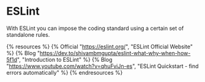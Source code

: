 # ESLint

With ESLint you can impose the coding standard using a certain set of standalone rules.

{% resources %}
  {% Official "https://eslint.org/", "ESLint Official Website" %}
  {% Blog "https://dev.to/shivambmgupta/eslint-what-why-when-how-5f1d", "Introduction to ESLint" %}
  {% Blog "https://www.youtube.com/watch?v=qhuFviJn-es", "ESLint Quickstart - find errors automatically" %}
{% endresources %}
